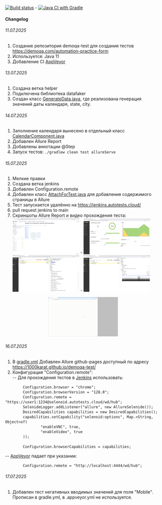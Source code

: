 [![Build status](https://ci.appveyor.com/api/projects/status/okh73s4b1r6c36gd?svg=true)](https://ci.appveyor.com/project/1000karat/demoqa-test) - [![Java CI with Gradle](https://github.com/1000karat/demoqa-test/actions/workflows/gradle.yml/badge.svg)](https://github.com/1000karat/demoqa-test/actions/workflows/gradle.yml)

#### Changelog
###### 11.07.2025 
1. Создание репозитория demoqa-test для создания тестов https://demoqa.com/automation-practice-form  
2. Используется: Java 11  
3. Добавление CI [AppVeyor](https://www.appveyor.com)

###### 13.07.2025
1. Создана ветка helper  
2. Подключена библиотека datafaker  
3. Создан класс [GenerateData.java](src/test/java/com/demoqa/helper/GenerateData.java), где реализована генерация значений даты календаря, state, city.  

###### 14.07.2025
1. Заполнение календаря вынесено в отдельный класс [CalendarComponent.java](src/test/java/com/demoqa/helper/components/CalendarComponent.java)
2. Добавлен Allure Report
3. Добавлены аннотации @Step
4. Запуск тестов: `./gradlew clean test allureServe`

###### 15.07.2025
1. Мелкие правки  
2. Создана ветка jenkins  
3. Добавлен Configuration.remote
4. Добавлен класс [AttachForTest.java](src/test/java/com/demoqa/helper/AttachForTest.java) для добавления содержимого страницы в Allure  
5. Тест запускается удалённо на https://jenkins.autotests.cloud/ 
6. pull request jenkins to main
7. Скриншоты Allure Report и видео прохождения теста:  
<img src="https://github.com/1000karat/demoqa-test/raw/jenkins/result-test/Screenshot_1.png" width="45%" height="45%"> - <img src="https://github.com/1000karat/demoqa-test/raw/jenkins/result-test/Screenshot_2.png" width="45%" height="45%">  
<img src="https://github.com/1000karat/demoqa-test/raw/jenkins/result-test/Screenshot_3.png" width="45%" height="45%"> - <img src="https://github.com/1000karat/demoqa-test/raw/jenkins/result-test/Screenshot_4.png" width="45%" height="45%">  
<p align="center"><img src="https://github.com/1000karat/demoqa-test/raw/jenkins/result-test/7fadee20731cf29e420b70e7d5dcc43d.gif" width="45%" height="45%"></p> 

###### 16.07.2025
1. В [gradle.yml](.github/workflows/gradle.yml) Добавлен Allure github-pages доступный по адресу https://1000karat.github.io/demoqa-test/ 
2. Конфигурация "Configuration.remote":  
-- Для прохождения тестов в [Jenkins](https://jenkins.autotests.cloud) использовать:
```
        Configuration.browser = "chrome";
        Configuration.browserVersion = "128.0";
        Configuration.remote = "https://user1:1234@selenoid.autotests.cloud/wd/hub";
        SelenideLogger.addListener("allure", new AllureSelenide());
        DesiredCapabilities capabilities = new DesiredCapabilities();
        capabilities.setCapability("selenoid:options", Map.<String, Object>of(
                "enableVNC", true,
                "enableVideo", true
        ));

        Configuration.browserCapabilities = capabilities;
```
-- [AppVeyor](https://www.appveyor.com) падает при указании:
```
        Configuration.remote = "http://localhost:4444/wd/hub";
```

###### 17.07.2025  
1. Добавлен тест негативных вводимых значений для поля "Mobile". Прописан в gradle.yml, в .appveyor.yml не используется.
